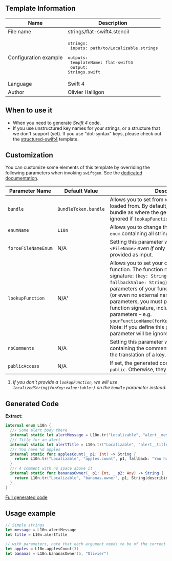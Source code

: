 ## Template Information

| Name      | Description       |
| --------- | ----------------- |
| File name | strings/flat-swift4.stencil |
| Configuration example | <pre>strings:<br />  inputs: path/to/Localizable.strings<br />  outputs:<br />    templateName: flat-swift4<br />    output: Strings.swift</pre> |
| Language | Swift 4 |
| Author | Olivier Halligon |

## When to use it

- When you need to generate *Swift 4* code.
- If you use unstructured key names for your strings, or a structure that we don't support (yet). If you use "dot-syntax" keys, please check out the [structured-swift4](structured-swift4.md) template.

## Customization

You can customize some elements of this template by overriding the following parameters when invoking `swiftgen`. See the [dedicated documentation](../../ConfigFile.md).

| Parameter Name | Default Value | Description |
| -------------- | ------------- | ----------- |
| `bundle` | `BundleToken.bundle` | Allows you to set from which bundle strings are loaded from. By default, it'll point to the same bundle as where the generated code is. Note: ignored if `lookupFunction` parameter is set. |
| `enumName` | `L10n` | Allows you to change the name of the generated `enum` containing all string tables. |
| `forceFileNameEnum` | N/A | Setting this parameter will generate an `enum <FileName>` _even if_ only one FileName was provided as input. |
| `lookupFunction` | N/A¹ | Allows you to set your own custom localization function. The function needs to have as signature: `(key: String, table: String, fallbackValue: String) -> String`. The parameters of your function can have any name (or even no external name), but if it has named parameters, you must provide the complete function signature, including those named parameters – e.g. `yourFunctionName(forKey:table:fallbackValue:)`. Note: if you define this parameter, the `bundle` parameter will be ignored. |
| `noComments` | N/A | Setting this parameter will disable the comments containing the comment from the strings file or the translation of a key. |
| `publicAccess` | N/A | If set, the generated constants will be marked as `public`. Otherwise, they'll be declared `internal`. |

1. _If you don't provide a `lookupFunction`, we will use `localizedString(forKey:value:table:)` on the `bundle` parameter instead._

## Generated Code

**Extract:**

```swift
internal enum L10n {
  /// Some alert body there
  internal static let alertMessage = L10n.tr("Localizable", "alert__message", fallback: "Some alert body there")
  /// Title for an alert
  internal static let alertTitle = L10n.tr("Localizable", "alert__title", fallback: "Title of the alert")
  /// You have %d apples
  internal static func applesCount(_ p1: Int) -> String {
    return L10n.tr("Localizable", "apples.count", p1, fallback: "You have %d apples")
  }
  /// A comment with no space above it
  internal static func bananasOwner(_ p1: Int, _ p2: Any) -> String {
    return L10n.tr("Localizable", "bananas.owner", p1, String(describing: p2), fallback: "Those %d bananas belong to %@.")
  }
}
```

[Full generated code](../../../Sources/TestUtils/Fixtures/Generated/Strings/flat-swift4/localizable.swift)

## Usage example

```swift
// Simple strings
let message = L10n.alertMessage
let title = L10n.alertTitle

// with parameters, note that each argument needs to be of the correct type
let apples = L10n.applesCount(3)
let bananas = L10n.bananasOwner(5, "Olivier")
```
